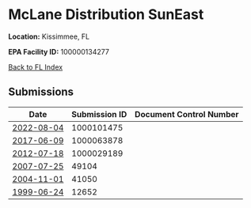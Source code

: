 # McLane Distribution SunEast

**Location:** Kissimmee, FL

**EPA Facility ID:** 100000134277

[Back to FL Index](../../index.md)

## Submissions

| Date | Submission ID | Document Control Number |
|------|--------------|-------------------------|
| [2022-08-04](submissions/1000101475.md) | 1000101475 |  |
| [2017-06-09](submissions/1000063878.md) | 1000063878 |  |
| [2012-07-18](submissions/1000029189.md) | 1000029189 |  |
| [2007-07-25](submissions/49104.md) | 49104 |  |
| [2004-11-01](submissions/41050.md) | 41050 |  |
| [1999-06-24](submissions/12652.md) | 12652 |  |
